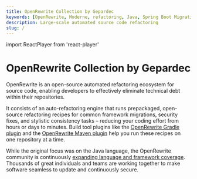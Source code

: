 ```yaml
---
title: OpenRewrite Collection by Gepardec
keywords: [OpenRewrite, Moderne, refactoring, Java, Spring Boot Migration, auto-remediation, SAST, SCA]
description: Large-scale automated source code refactoring
slug: /
---
```


import ReactPlayer from 'react-player'

# OpenRewrite Collection by Gepardec

OpenRewrite is an open-source automated refactoring ecosystem for source code, enabling developers to effectively eliminate technical debt within their repositories.

It consists of an auto-refactoring engine that runs prepackaged, open-source refactoring recipes for common framework migrations, security fixes, and stylistic consistency tasks – reducing your coding effort from hours or days to minutes. Build tool plugins like the [OpenRewrite Gradle plugin](./reference/gradle-plugin-configuration.md) and the [OpenRewrite Maven plugin](./reference/rewrite-maven-plugin.md) help you run these recipes on one repository at a time.

 While the original focus was on the Java language, the OpenRewrite community is continuously [expanding language and framework coverage](./reference/supported-languages.md). Thousands of great individuals and teams are working together to make software seamless to update and continuously secure.

